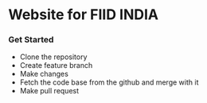 # Website for FIID INDIA

### Get Started
- Clone the repository
- Create feature branch
- Make changes
- Fetch the code base from the github and merge with it
- Make pull request
